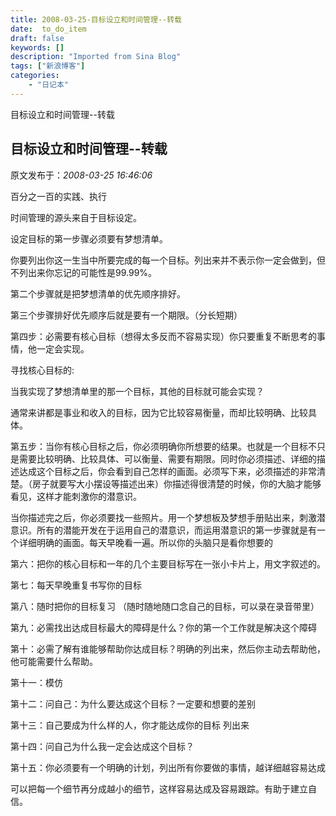 ```yaml
---
title: 2008-03-25-目标设立和时间管理--转载
date:  to_do_item
draft: false
keywords: []
description: "Imported from Sina Blog"
tags: ["新浪博客"]
categories: 
    - "日记本"
---
```

目标设立和时间管理--转载
## 目标设立和时间管理--转载

 原文发布于：*2008-03-25 16:46:06*

   

百分之一百的实践、执行

时间管理的源头来自于目标设定。

设定目标的第一步骤必须要有梦想清单。        

你要列出你这一生当中所要完成的每一个目标。列出来并不表示你一定会做到，但不列出来你忘记的可能性是99.99%。

第二个步骤就是把梦想清单的优先顺序排好。

第三个步骤排好优先顺序后就是要有一个期限。（分长短期）

第四步：必需要有核心目标（想得太多反而不容易实现）你只要重复不断思考的事情，他一定会实现。

寻找核心目标的&#58;

 当我实现了梦想清单里的那一个目标，其他的目标就可能会实现？

 通常来讲都是事业和收入的目标，因为它比较容易衡量，而却比较明确、比较具体。

第五步：当你有核心目标之后，你必须明确你所想要的结果。也就是一个目标不只是需要比较明确、比较具体、可以衡量、需要有期限。同时你必须描述、详细的描述达成这个目标之后，你会看到自己怎样的画面。必须写下来，必须描述的非常清楚。（房子就要写大小摆设等描述出来）你描述得很清楚的时候，你的大脑才能够看见，这样才能刺激你的潜意识。

当你描述完之后，你必须要找一些照片。用一个梦想板及梦想手册贴出来，刺激潜意识。所有的潜能开发在于运用自己的潜意识，而运用潜意识的第一步骤就是有一个详细明确的画面。每天早晚看一遍。所以你的头脑只是看你想要的

第六：把你的核心目标和一年的几个主要目标写在一张小卡片上，用文字叙述的。

第七：每天早晚重复书写你的目标

第八：随时把你的目标复习 （随时随地随口念自己的目标，可以录在录音带里）

第九：必需找出达成目标最大的障碍是什么？你的第一个工作就是解决这个障碍

第十：必需了解有谁能够帮助你达成目标？明确的列出来，然后你主动去帮助他，他可能需要什么帮助。

第十一：模仿

第十二：问自己：为什么要达成这个目标？一定要和想要的差别

第十三：自己要成为什么样的人，你才能达成你的目标 列出来

第十四：问自己为什么我一定会达成这个目标？

第十五：你必须要有一个明确的计划，列出所有你要做的事情，越详细越容易达成

可以把每一个细节再分成越小的细节，这样容易达成及容易跟踪。有助于建立自信。


